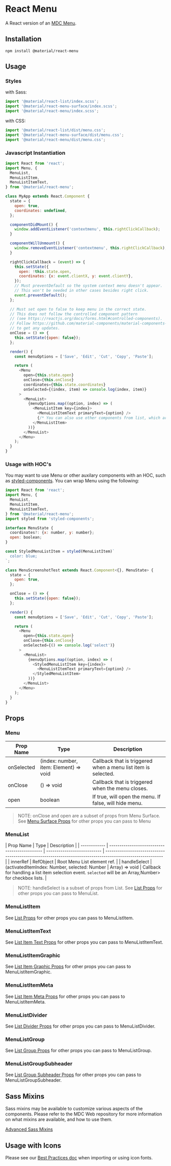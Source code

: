 # React Menu

A React version of an [MDC Menu](https://github.com/material-components/material-components-web/tree/master/packages/mdc-menu).

## Installation

```
npm install @material/react-menu
```

## Usage

### Styles

with Sass:

```js
import '@material/react-list/index.scss';
import '@material/react-menu-surface/index.scss';
import '@material/react-menu/index.scss';
```

with CSS:

```js
import '@material/react-list/dist/menu.css';
import '@material/react-menu-surface/dist/menu.css';
import '@material/react-menu/dist/menu.css';
```

### Javascript Instantiation

```js
import React from 'react';
import Menu, {
  MenuList,
  MenuListItem,
  MenuListItemText,
} from '@material/react-menu';

class MyApp extends React.Component {
  state = {
    open: true,
    coordinates: undefined,
  };

  componentDidMount() {
    window.addEventListener('contextmenu', this.rightClickCallback);
  }

  componentWillUnmount() {
    window.removeEventListener('contextmenu', this.rightClickCallback);
  }

  rightClickCallback = (event) => {
    this.setState({
      open: !this.state.open,
      coordinates: {x: event.clientX, y: event.clientY},
    });
    // Must preventDefault so the system context menu doesn't appear.
    // This won't be needed in other cases besides right click.
    event.preventDefault();
  };

  // Must set open to false to keep menu in the correct state.
  // This does not follow the controlled component pattern
  // (see https://reactjs.org/docs/forms.html#controlled-components).
  // Follow https://github.com/material-components/material-components-web-react/issues/785
  // to get any updates.
  onClose = () => {
    this.setState({open: false});
  };

  render() {
    const menuOptions = ['Save', 'Edit', 'Cut', 'Copy', 'Paste'];

    return (
      <Menu
        open={this.state.open}
        onClose={this.onClose}
        coordinates={this.state.coordinates}
        onSelected={(index, item) => console.log(index, item)}
      >
        <MenuList>
          {menuOptions.map((option, index) => (
            <MenuListItem key={index}>
              <MenuListItemText primaryText={option} />
              {/* You can also use other components from list, which are documented below */}
            </MenuListItem>
          ))}
        </MenuList>
      </Menu>
    );
  }
}
```

### Usage with HOC's

You may want to use Menu or other auxilary components with an HOC, such as [styled-components](https://www.styled-components.com). You can wrap Menu using the following:

```js
import React from 'react';
import Menu, {
  MenuList,
  MenuListItem,
  MenuListItemText,
} from '@material/react-menu';
import styled from 'styled-components';

interface MenuState {
  coordinates?: {x: number, y: number};
  open: boolean;
}

const StyledMenuListItem = styled(MenuListItem)`
  color: blue;
`;

class MenuScreenshotTest extends React.Component<{}, MenuState> {
  state = {
    open: true,
  };

  onClose = () => {
    this.setState({open: false});
  };

  render() {
    const menuOptions = ['Save', 'Edit', 'Cut', 'Copy', 'Paste'];

    return (
      <Menu
        open={this.state.open}
        onClose={this.onClose}
        onSelected={() => console.log('select')}
      >
        <MenuList>
          {menuOptions.map((option, index) => (
            <StyledMenuListItem key={index}>
              <MenuListItemText primaryText={option} />
            </StyledMenuListItem>
          ))}
        </MenuList>
      </Menu>
    );
  }
}
```

## Props

### Menu

| Prop Name  | Type                                   | Description                                                   |
| ---------- | -------------------------------------- | ------------------------------------------------------------- |
| onSelected | (index: number, item: Element) => void | Callback that is triggered when a menu list item is selected. |
| onClose    | () => void                             | Callback that is triggered when the menu closes.              |
| open       | boolean                                | If true, will open the menu. If false, will hide menu.        |

> NOTE: onClose and open are a subset of props from Menu Surface. See [Menu Surface Props](../menu-surface/README.md#props) for other props you can pass to Menu

### MenuList

| Prop Name    | Type                                          | Description                 |
| ------------ | --------------------------------------------- | --------------------------- | ---------------------------------------------------------------------------------------------------------- |
| innerRef     | RefObject                                     | Root Menu List element ref. |
| handleSelect | (activatedItemIndex: Number, selected: Number | Array<Number>) => void      | Callback for handling a list item selection event. `selected` will be an Array,Number> for checkbox lists. |

> NOTE: handleSelect is a subset of props from List. See [List Props](../list/README.md#list) for other props you can pass to MenuList.

### MenuListItem

See [List Props](../list/README.md#listitem) for other props you can pass to MenuListItem.

### MenuListItemText

See [List Item Text Props](../list/README.md#listitemtext) for other props you can pass to MenuListItemText.

### MenuListItemGraphic

See [List Item Graphic Props](../list/README.md#listitemgraphic) for other props you can pass to MenuListItemGraphic.

### MenuListItemMeta

See [List Item Meta Props](../list/README.md#listitemmeta) for other props you can pass to MenuListItemMeta.

### MenuListDivider

See [List Divider Props](../list/README.md#listdivider) for other props you can pass to MenuListDivider.

### MenuListGroup

See [List Group Props](../list/README.md#listgroup) for other props you can pass to MenuListGroup.

### MenuListGroupSubheader

See [List Group Subheader Props](../list/README.md#listgroupsubheader) for other props you can pass to MenuListGroupSubheader.

## Sass Mixins

Sass mixins may be available to customize various aspects of the components. Please refer to the
MDC Web repository for more information on what mixins are available, and how to use them.

[Advanced Sass Mixins](https://github.com/material-components/material-components-web/blob/master/packages/mdc-menu/README.md#advanced-sass-mixins)

## Usage with Icons

Please see our [Best Practices doc](../../docs/best-practices.md#importing-font-icons) when importing or using icon fonts.
